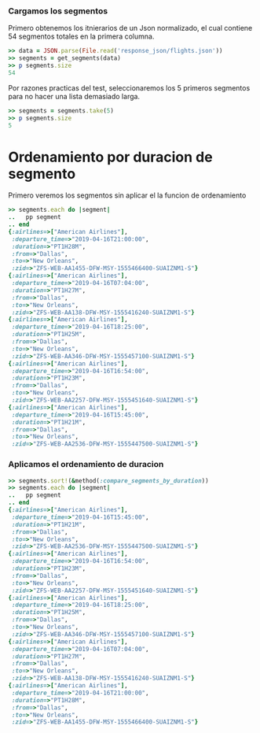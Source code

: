 <!--
Load the necessary libraries
>> require_relative 'response_json/filter_and_sort_functions_for_segments.rb'
<...>

-->

### Cargamos los segmentos

Primero obtenemos los itnierarios de un Json normalizado, el cual contiene 54 segmentos totales en la
primera columna.
```ruby
>> data = JSON.parse(File.read('response_json/flights.json'))
>> segments = get_segments(data)
>> p segments.size
54
```

Por razones practicas del test, seleccionaremos los 5 primeros segmentos para no hacer una lista demasiado larga.
```ruby
>> segments = segments.take(5)
>> p segments.size
5
```

# Ordenamiento por duracion de segmento

Primero veremos los segmentos sin aplicar el la funcion de ordenamiento
```ruby
>> segments.each do |segment|
..   pp segment
.. end
{:airlines=>["American Airlines"],
 :departure_time=>"2019-04-16T21:00:00",
 :duration=>"PT1H28M",
 :from=>"Dallas",
 :to=>"New Orleans",
 :zid=>"ZFS-WEB-AA1455-DFW-MSY-1555466400-SUAIZNM1-S"}
{:airlines=>["American Airlines"],
 :departure_time=>"2019-04-16T07:04:00",
 :duration=>"PT1H27M",
 :from=>"Dallas",
 :to=>"New Orleans",
 :zid=>"ZFS-WEB-AA138-DFW-MSY-1555416240-SUAIZNM1-S"}
{:airlines=>["American Airlines"],
 :departure_time=>"2019-04-16T18:25:00",
 :duration=>"PT1H25M",
 :from=>"Dallas",
 :to=>"New Orleans",
 :zid=>"ZFS-WEB-AA346-DFW-MSY-1555457100-SUAIZNM1-S"}
{:airlines=>["American Airlines"],
 :departure_time=>"2019-04-16T16:54:00",
 :duration=>"PT1H23M",
 :from=>"Dallas",
 :to=>"New Orleans",
 :zid=>"ZFS-WEB-AA2257-DFW-MSY-1555451640-SUAIZNM1-S"}
{:airlines=>["American Airlines"],
 :departure_time=>"2019-04-16T15:45:00",
 :duration=>"PT1H21M",
 :from=>"Dallas",
 :to=>"New Orleans",
 :zid=>"ZFS-WEB-AA2536-DFW-MSY-1555447500-SUAIZNM1-S"}

```

### Aplicamos el ordenamiento de duracion

```ruby
>> segments.sort!(&method(:compare_segments_by_duration))
>> segments.each do |segment|
..   pp segment
.. end
{:airlines=>["American Airlines"],
 :departure_time=>"2019-04-16T15:45:00",
 :duration=>"PT1H21M",
 :from=>"Dallas",
 :to=>"New Orleans",
 :zid=>"ZFS-WEB-AA2536-DFW-MSY-1555447500-SUAIZNM1-S"}
{:airlines=>["American Airlines"],
 :departure_time=>"2019-04-16T16:54:00",
 :duration=>"PT1H23M",
 :from=>"Dallas",
 :to=>"New Orleans",
 :zid=>"ZFS-WEB-AA2257-DFW-MSY-1555451640-SUAIZNM1-S"}
{:airlines=>["American Airlines"],
 :departure_time=>"2019-04-16T18:25:00",
 :duration=>"PT1H25M",
 :from=>"Dallas",
 :to=>"New Orleans",
 :zid=>"ZFS-WEB-AA346-DFW-MSY-1555457100-SUAIZNM1-S"}
{:airlines=>["American Airlines"],
 :departure_time=>"2019-04-16T07:04:00",
 :duration=>"PT1H27M",
 :from=>"Dallas",
 :to=>"New Orleans",
 :zid=>"ZFS-WEB-AA138-DFW-MSY-1555416240-SUAIZNM1-S"}
{:airlines=>["American Airlines"],
 :departure_time=>"2019-04-16T21:00:00",
 :duration=>"PT1H28M",
 :from=>"Dallas",
 :to=>"New Orleans",
 :zid=>"ZFS-WEB-AA1455-DFW-MSY-1555466400-SUAIZNM1-S"}
```
